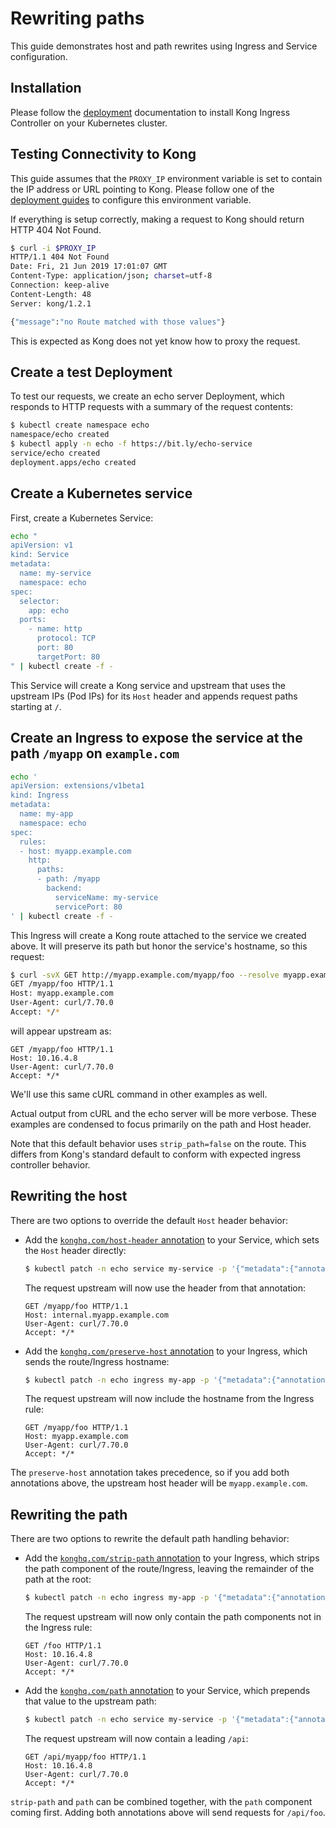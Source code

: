 # Rewriting paths
This guide demonstrates host and path rewrites using Ingress and Service configuration.

## Installation

Please follow the [deployment](../deployment) documentation to install
Kong Ingress Controller on your Kubernetes cluster.

## Testing Connectivity to Kong

This guide assumes that the `PROXY_IP` environment variable is
set to contain the IP address or URL pointing to Kong.
Please follow one of the
[deployment guides](../deployment) to configure this environment variable.

If everything is setup correctly, making a request to Kong should return
HTTP 404 Not Found.

```bash
$ curl -i $PROXY_IP
HTTP/1.1 404 Not Found
Date: Fri, 21 Jun 2019 17:01:07 GMT
Content-Type: application/json; charset=utf-8
Connection: keep-alive
Content-Length: 48
Server: kong/1.2.1

{"message":"no Route matched with those values"}
```

This is expected as Kong does not yet know how to proxy the request.

## Create a test Deployment

To test our requests, we create an echo server Deployment, which responds to
HTTP requests with a summary of the request contents:

```bash
$ kubectl create namespace echo
namespace/echo created
$ kubectl apply -n echo -f https://bit.ly/echo-service
service/echo created
deployment.apps/echo created
```

## Create a Kubernetes service

First, create a Kubernetes Service:

```bash
echo "
apiVersion: v1
kind: Service
metadata:
  name: my-service
  namespace: echo
spec:
  selector:
    app: echo
  ports:
    - name: http
      protocol: TCP
      port: 80
      targetPort: 80
" | kubectl create -f -
```

This Service will create a Kong service and upstream that uses the upstream IPs
(Pod IPs) for its `Host` header and appends request paths starting at `/`.

## Create an Ingress to expose the service at the path `/myapp` on `example.com`

```bash
echo '
apiVersion: extensions/v1beta1
kind: Ingress
metadata:
  name: my-app
  namespace: echo
spec:
  rules:
  - host: myapp.example.com
    http:
      paths:
      - path: /myapp
        backend:
          serviceName: my-service
          servicePort: 80
' | kubectl create -f -
```

This Ingress will create a Kong route attached to the service we created above.
It will preserve its path but honor the service's hostname, so this request:

```bash
$ curl -svX GET http://myapp.example.com/myapp/foo --resolve myapp.example.com:80:$PROXY_IP
GET /myapp/foo HTTP/1.1
Host: myapp.example.com
User-Agent: curl/7.70.0
Accept: */*
```
will appear upstream as:

```
GET /myapp/foo HTTP/1.1
Host: 10.16.4.8
User-Agent: curl/7.70.0
Accept: */*
```

We'll use this same cURL command in other examples as well.

Actual output from cURL and the echo server will be more verbose. These
examples are condensed to focus primarily on the path and Host header.

Note that this default behavior uses `strip_path=false` on the route. This
differs from Kong's standard default to conform with expected ingress
controller behavior.

## Rewriting the host

There are two options to override the default `Host` header behavior:

- Add the [`konghq.com/host-header` annotation][1] to your Service, which sets
  the `Host` header directly:
  ```bash
  $ kubectl patch -n echo service my-service -p '{"metadata":{"annotations":{"konghq.com/host-header":"internal.myapp.example.com"}}}'
  ```
  The request upstream will now use the header from that annotation:
  ```
  GET /myapp/foo HTTP/1.1
  Host: internal.myapp.example.com
  User-Agent: curl/7.70.0
  Accept: */*
  ```
- Add the [`konghq.com/preserve-host` annotation][0] to your Ingress, which
  sends the route/Ingress hostname:
  ```bash
  $ kubectl patch -n echo ingress my-app -p '{"metadata":{"annotations":{"konghq.com/preserve-host":"true"}}}'
  ```
  The request upstream will now include the hostname from the Ingress rule:
  ```
  GET /myapp/foo HTTP/1.1
  Host: myapp.example.com
  User-Agent: curl/7.70.0
  Accept: */*
  ```

The `preserve-host` annotation takes precedence, so if you add both annotations
above, the upstream host header will be `myapp.example.com`.

## Rewriting the path

There are two options to rewrite the default path handling behavior:

- Add the [`konghq.com/strip-path` annotation][2] to your Ingress, which strips
  the path component of the route/Ingress, leaving the remainder of the path at
  the root:
  ```bash
  $ kubectl patch -n echo ingress my-app -p '{"metadata":{"annotations":{"konghq.com/strip-path":"true"}}}'
  ```
  The request upstream will now only contain the path components not in the
  Ingress rule:
  ```
  GET /foo HTTP/1.1
  Host: 10.16.4.8
  User-Agent: curl/7.70.0
  Accept: */*
  ```
- Add the [`konghq.com/path` annotation][3] to your Service, which prepends
  that value to the upstream path:
  ```bash
  $ kubectl patch -n echo service my-service -p '{"metadata":{"annotations":{"konghq.com/path":"/api"}}}'
  ```
  The request upstream will now contain a leading `/api`:
  ```
  GET /api/myapp/foo HTTP/1.1
  Host: 10.16.4.8
  User-Agent: curl/7.70.0
  Accept: */*
  ```
`strip-path` and `path` can be combined together, with the `path` component
coming first. Adding both annotations above will send requests for `/api/foo`.

[0]: https://github.com/Kong/kubernetes-ingress-controller/blob/master/docs/references/annotations.md#konghqcompreserve-host
[1]: https://github.com/Kong/kubernetes-ingress-controller/blob/next/docs/references/annotations.md#konghqcomhost-header
[2]: https://github.com/Kong/kubernetes-ingress-controller/blob/next/docs/references/annotations.md#konghqcomstrip-path
[3]: https://github.com/Kong/kubernetes-ingress-controller/blob/next/docs/references/annotations.md#konghqcompath
